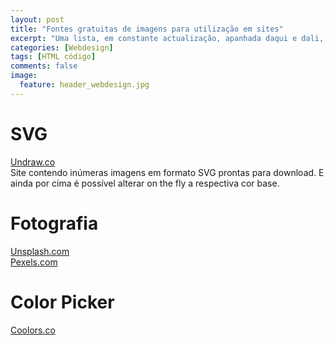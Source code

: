 ```yaml
---
layout: post
title: "Fontes gratuitas de imagens para utilização em sites"
excerpt: "Uma lista, em constante actualização, apanhada daqui e dali, de alguns recursos interessantes"
categories: [Webdesign]
tags: [HTML código]
comments: false
image:
  feature: header_webdesign.jpg
---
```

# SVG
[Undraw.co](https://undraw.co)   
Site contendo inúmeras imagens em formato SVG prontas para download. E ainda por cima é possível alterar on the fly a respectiva cor base.

# Fotografia
[Unsplash.com](https://unsplash.com/)  
[Pexels.com](https://www.pexels.com/)

# Color Picker
[Coolors.co](https://coolors.co/)  

